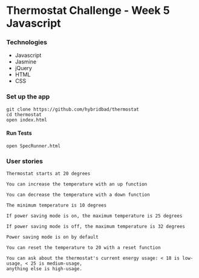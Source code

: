 # Thermostat Challenge - Week 5 Javascript

### Technologies
- Javascript
- Jasmine
- jQuery
- HTML
- CSS

### Set up the app

```shell
git clone https://github.com/hybridbad/thermostat
cd thermostat
open index.html
```
#### Run Tests

```shell
open SpecRunner.html
```

### User stories

```
Thermostat starts at 20 degrees

You can increase the temperature with an up function

You can decrease the temperature with a down function

The minimum temperature is 10 degrees

If power saving mode is on, the maximum temperature is 25 degrees

If power saving mode is off, the maximum temperature is 32 degrees

Power saving mode is on by default

You can reset the temperature to 20 with a reset function

You can ask about the thermostat's current energy usage: < 18 is low-usage, < 25 is medium-usage,
anything else is high-usage.
```
